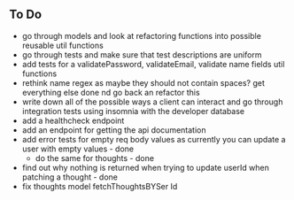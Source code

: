 ## To Do

- go through models and look at refactoring functions into possible reusable util functions
- go through tests and make sure that test descriptions are uniform
- add tests for a validatePassword, validateEmail, validate name fields util functions
- rethink name regex as maybe they should not contain spaces? get everything else done nd go back an refactor this
- write down all of the possible ways a client can interact and go through integration tests using insomnia with the developer database
- add a healthcheck endpoint
- add an endpoint for getting the api documentation
- add error tests for empty req body values as currently you can update a user with empty values - done
  - do the same for thoughts - done
- find out why nothing is returned when trying to update userId when patching a thought - done
- fix thoughts model fetchThoughtsBYSer Id

